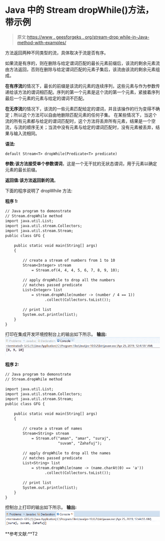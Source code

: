 # Java 中的 Stream dropWhile()方法，带示例

> 原文:[https://www . geesforgeks . org/stream-drop while-in-Java-method-with-examples/](https://www.geeksforgeeks.org/stream-dropwhile-method-in-java-with-examples/)

方法返回两种不同类型的流，具体取决于流是否有序。

如果流是有序的，则在删除与给定谓词匹配的最长元素前缀后，该流的剩余元素流由方法返回，否则在删除与给定谓词匹配的元素子集后，该流由该流的剩余元素组成。

**在有序流**的情况下，最长的前缀是该流的元素的连续序列，这些元素与作为参数传递给该方法的谓词相匹配。序列的第一个元素是这个流的第一个元素，紧接着序列最后一个元素的元素与给定的谓词不匹配。

**在无序流**的情况下，该流的一些元素匹配给定的谓词，并且该操作的行为变得不确定；所以这个方法可以自由地删除匹配元素的任何子集。
在某些情况下，当这个流的所有元素都与给定的谓词匹配时，这个方法将丢弃所有元素，结果是一个空流，与流的顺序无关；当流中没有元素与给定的谓词匹配时，没有元素被丢弃，结果与输入流相同。

**语法:**

```
default Stream<T> dropWhile(Predicate<T> predicate)

```

**参数:**该方法接受单个参数**谓词**，这是一个无干扰的无状态谓词，用于元素以确定元素的最长前缀。

**返回值:**该方法返回**新的流**。

下面的程序说明了 dropWhile 方法:

**程序 1:**

```
// Java program to demonstrate
// Stream.dropWhile method
import java.util.List;
import java.util.stream.Collectors;
import java.util.stream.Stream;
public class GFG {

    public static void main(String[] args)
    {

        // create a stream of numbers from 1 to 10
        Stream<Integer> stream
            = Stream.of(4, 4, 4, 5, 6, 7, 8, 9, 10);

        // apply dropWhile to drop all the numbers
        // matches passed predicate
        List<Integer> list
            = stream.dropWhile(number -> (number / 4 == 1))
                  .collect(Collectors.toList());

        // print list
        System.out.println(list);
    }
}
```

打印在集成开发环境控制台上的输出如下所示。
**输出:**
![](img/a307d5494b60be04d78c6b4d80d6b883.png)

**程序 2:**

```
// Java program to demonstrate
// Stream.dropWhile method

import java.util.List;
import java.util.stream.Collectors;
import java.util.stream.Stream;
public class GFG {

    public static void main(String[] args)
    {

        // create a stream of names
        Stream<String> stream
            = Stream.of("aman", "amar", "suraj",
                        "suvam", "Zahafuj");

        // apply dropWhile to drop all the names
        // matches passed predicate
        List<String> list
            = stream.dropWhile(name -> (name.charAt(0) == 'a'))
                  .collect(Collectors.toList());

        // print list
        System.out.println(list);
    }
}
```

控制台上打印的输出如下所示。
**输出:**
![](img/06205d347660fe50bb5eddc556e1ad35.png)

**参考文献:**T2